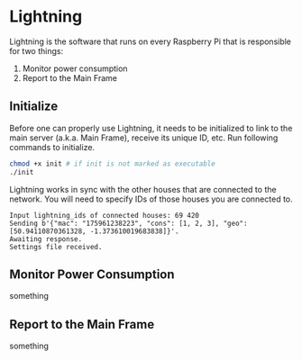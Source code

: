 # Lightning

Lightning is the software that runs on every Raspberry Pi that is responsible
for two things:

1. Monitor power consumption
2. Report to the Main Frame



## Initialize

Before one can properly use Lightning, it needs to be initialized to link to the main server (a.k.a. Main Frame), receive its unique ID, etc. Run following commands to initialize.

```bash
chmod +x init # if init is not marked as executable
./init
```

Lightning works in sync with the other houses that are connected to the network. You will need to specify IDs of those houses you are connected to.

```
Input lightning_ids of connected houses: 69 420
Sending b'{"mac": "175961238223", "cons": [1, 2, 3], "geo": [50.94110870361328, -1.373610019683838]}'.
Awaiting response.
Settings file received.
```



## Monitor Power Consumption

something



## Report to the Main Frame

something
